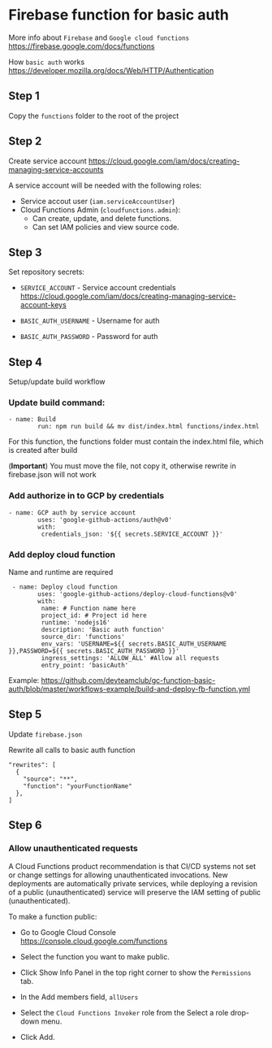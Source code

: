 # Firebase function for basic auth
More info about `Firebase` and `Google cloud functions` https://firebase.google.com/docs/functions

How `basic auth` works https://developer.mozilla.org/docs/Web/HTTP/Authentication

## Step 1
Copy the `functions` folder to the root of the project

## Step 2
Create service account
https://cloud.google.com/iam/docs/creating-managing-service-accounts
 
A service account will be needed
with the following roles:

- Service accout user (`iam.serviceAccountUser`)
- Cloud Functions Admin (`cloudfunctions.admin`):
  - Can create, update, and delete functions.
  - Can set IAM policies and view source code.

## Step 3
Set repository secrets:

- `SERVICE_ACCOUNT` - Service account credentials https://cloud.google.com/iam/docs/creating-managing-service-account-keys

- `BASIC_AUTH_USERNAME` - Username for auth

- `BASIC_AUTH_PASSWORD` - Password for auth


## Step 4
Setup/update build workflow

### Update build command: 
```
- name: Build
        run: npm run build && mv dist/index.html functions/index.html
```
For this function, the functions folder must contain the index.html file, which is created after build

(**Important**) You must move the file, not copy it, otherwise rewrite in firebase.json will not work

### Add authorize in to GCP by credentials
```
- name: GCP auth by service account
        uses: 'google-github-actions/auth@v0'
        with:
         credentials_json: '${{ secrets.SERVICE_ACCOUNT }}'
```

### Add deploy cloud function
Name and runtime are required
```
 - name: Deploy cloud function
        uses: 'google-github-actions/deploy-cloud-functions@v0'
        with:
         name: # Function name here
         project_id: # Project id here
         runtime: 'nodejs16'
         description: 'Basic auth function'
         source_dir: 'functions'
         env_vars: 'USERNAME=${{ secrets.BASIC_AUTH_USERNAME }},PASSWORD=${{ secrets.BASIC_AUTH_PASSWORD }}'
         ingress_settings: 'ALLOW_ALL' #Allow all requests
         entry_point: 'basicAuth'
```


Example: https://github.com/devteamclub/gc-function-basic-auth/blob/master/workflows-example/build-and-deploy-fb-function.yml


## Step 5
Update `firebase.json`

Rewrite all calls to basic auth function

```
"rewrites": [
  {
    "source": "**",
    "function": "yourFunctionName"
  },
]
```

## Step 6
### Allow unauthenticated requests

A Cloud Functions product recommendation is that CI/CD systems not set or change settings for allowing unauthenticated invocations. New deployments are automatically private services, while deploying a revision of a public (unauthenticated) service will preserve the IAM setting of public (unauthenticated).

To make a function public:

- Go to Google Cloud Console https://console.cloud.google.com/functions

- Select the function you want to make public.

- Click Show Info Panel in the top right corner to show the `Permissions` tab.

- In the Add members field, `allUsers`

- Select the `Cloud Functions Invoker` role from the Select a role drop-down menu.

- Click Add.
